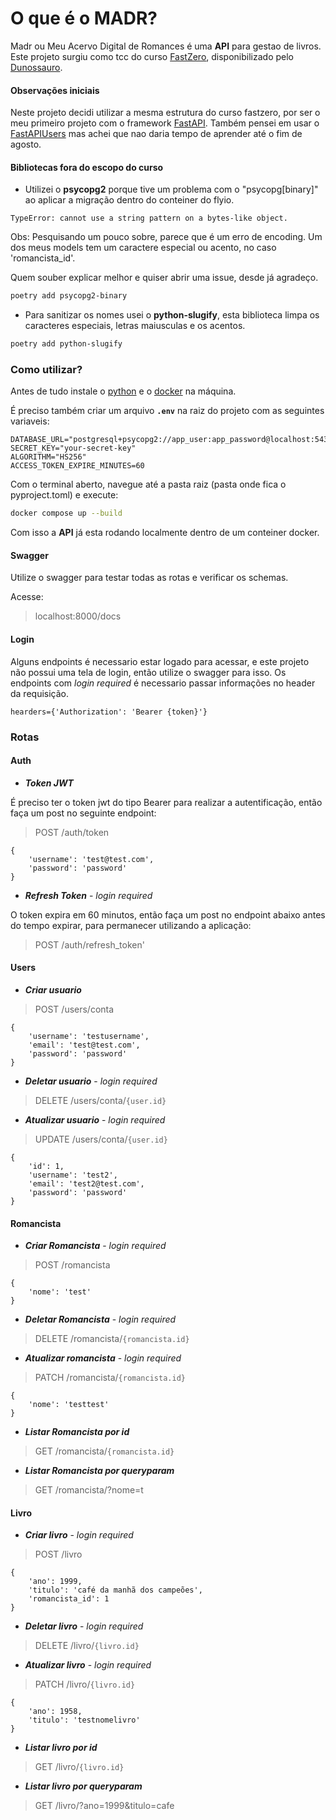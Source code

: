 # O que é o MADR?

Madr ou Meu Acervo Digital de Romances é uma **API** para gestao de livros. Este projeto surgiu como tcc do curso [FastZero](https://fastapidozero.dunossauro.com/#pre-requisitos), disponibilizado pelo [Dunossauro](https://github.com/dunossauro).

#### Observações iniciais

Neste projeto decidi utilizar a mesma estrutura do curso fastzero, por ser o meu primeiro projeto com o framework [FastAPI](https://fastapi.tiangolo.com/). Também pensei em usar o [FastAPIUsers](https://fastapi-users.github.io/fastapi-users/latest/) mas achei que nao daria tempo de aprender até o fim de agosto.

#### Bibliotecas fora do escopo do curso
 
 * Utilizei o **psycopg2** porque tive um problema com  o "psycopg[binary]" ao aplicar a migração dentro do conteiner do flyio. 
   
`TypeError: cannot use a string pattern on a bytes-like object.`

Obs: Pesquisando um pouco sobre, parece que é um erro de encoding. Um dos meus models tem um caractere especial ou acento, no caso 'romancista_id'.

Quem souber explicar melhor e quiser abrir uma issue, desde já agradeço.

```bash
poetry add psycopg2-binary
```

 * Para sanitizar os nomes usei o **python-slugify**, esta biblioteca limpa os caracteres especiais, letras maiusculas e os acentos.  

```bash
poetry add python-slugify
```

### Como utilizar?
Antes de tudo instale o [python](https://www.python.org/downloads/) e o [docker](https://docs.docker.com/engine/install/) na máquina.


É preciso também criar um arquivo **`.env`** na raiz do projeto com as seguintes variaveis:

```plaintext
DATABASE_URL="postgresql+psycopg2://app_user:app_password@localhost:5432/app_db"
SECRET_KEY="your-secret-key"
ALGORITHM="HS256"
ACCESS_TOKEN_EXPIRE_MINUTES=60
```



Com o terminal aberto, navegue até a pasta raiz (pasta onde fica o pyproject.toml) e execute:

```bash
docker compose up --build
```
Com isso a **API** já esta rodando localmente dentro de um conteiner docker.


#### Swagger
Utilize o swagger para testar todas as rotas e verificar os schemas.

Acesse: 
>localhost:8000/docs



#### Login
Alguns endpoints é necessario estar logado para acessar, e este projeto não possui uma tela de login, então utilize o swagger para isso.
Os endpoints com *login required* é necessario passar informações no header da requisição.
```
hearders={'Authorization': 'Bearer {token}'}
```

### Rotas

#### Auth
* ***Token JWT***

É preciso ter o token jwt do tipo Bearer para realizar a autentificação, então faça um post no seguinte endpoint:
> POST /auth/token
```       
{
    'username': 'test@test.com', 
    'password': 'password'
}
```
* ***Refresh Token*** - *login required*

O token expira em 60 minutos, então faça um post no endpoint abaixo antes do tempo expirar, para permanecer utilizando a aplicação:
>POST /auth/refresh_token'

#### Users
* ***Criar usuario***
> POST /users/conta
```
{
    'username': 'testusername',
    'email': 'test@test.com',
    'password': 'password'
}
```
* ***Deletar usuario*** - *login required*
> DELETE /users/conta/`{user.id}`

* ***Atualizar usuario*** - *login required*
> UPDATE /users/conta/`{user.id}`
```
{           
    'id': 1,
    'username': 'test2',
    'email': 'test2@test.com',
    'password': 'password'
}
```
#### Romancista

* ***Criar Romancista*** - *login required*
> POST /romancista
```
{
    'nome': 'test'
}
```

* ***Deletar Romancista*** - *login required*
> DELETE /romancista/`{romancista.id}`

* ***Atualizar romancista*** - *login required*
> PATCH /romancista/`{romancista.id}`
```
{
    'nome': 'testtest'
}
```


* ***Listar Romancista por id***
> GET /romancista/`{romancista.id}`


* ***Listar Romancista por queryparam***
> GET /romancista/?nome=t


#### Livro

* ***Criar livro*** - *login required*
> POST /livro
```
{
    'ano': 1999,
    'titulo': 'café da manhã dos campeões',
    'romancista_id': 1      
}
```
* ***Deletar livro*** - *login required*
> DELETE /livro/`{livro.id}`
* ***Atualizar livro*** - *login required*
> PATCH /livro/`{livro.id}`
```
{
    'ano': 1958,
    'titulo': 'testnomelivro'
}
```
* ***Listar livro por id***
>GET /livro/`{livro.id}`

* ***Listar livro por queryparam***
>GET /livro/?ano=1999&titulo=cafe
